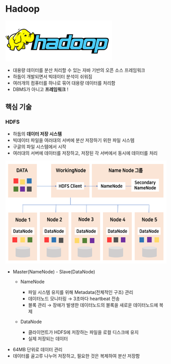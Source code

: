 # Hadoop

<img src="./img/logo.png">

- 대용량 데이터를 분산 처리할 수 있는 자바 기반의 오픈 소스 프레임워크 
- 하둡이 개발되면서 빅데이터 분석이 쉬워짐 
- 여러개의 컴퓨터를 하나로 묶어 대용량 데이터를 처리함 
- DBMS가 아니고 **프레임워크** ! 

## 핵심 기술 

### HDFS
- 하둡의 **데이터 저장 시스템**
- 빅데이터 파일을 여러대의 서버에 분산 저장하기 위한 파일 시스템 
- 구글의 파일 시스템에서 시작 
- 여러대의 서버에 데이터를 저장하고, 저장된 각 서버에서 동시에 데이터를 처리 

<img src="./img/HDFS.png" width="570" height="322">

* Master(NameNode) - Slave(DataNode) 

  * NameNode 
  
    * 파일 시스템 유지를 위해 Metadata(전체적인 구조) 관리 
    * 데이터노드 모니터링 → 3초마다 heartbeat 전송 
    * 블록 관리 → 장애가 발생한 데이터노드의 블록을 새로운 데이터노드에 복제 
    
  * DataNode 
  
    * 클라이언트가 HDFS에 저장하는 파일을 로컬 디스크에 유지 
    * 실제 저장되는 데이터 

- 64MB 단위로 데이터 관리 
- 데이터를 골고루 나누어 저장하고, 필요한 것은 복제하여 분산 저장함 
    

